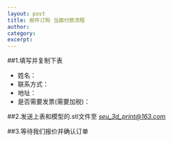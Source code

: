 ```yaml
---
layout: post
title: 邮件订购 当面付款流程
author: 
category: 
excerpt: 
---
```


##1.填写并复制下表
- 姓名：
- 联系方式：
- 地址：
- 是否需要发票(需要加税)：

##2.发送上表和模型的.stl文件至
*seu_3d_print@163.com*

##3.等待我们报价并确认订单